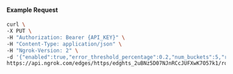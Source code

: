 <!-- Code generated for API Clients. DO NOT EDIT. -->

#### Example Request

```bash
curl \
-X PUT \
-H "Authorization: Bearer {API_KEY}" \
-H "Content-Type: application/json" \
-H "Ngrok-Version: 2" \
-d '{"enabled":true,"error_threshold_percentage":0.2,"num_buckets":5,"rolling_window":300,"tripped_duration":120,"volume_threshold":20}' \
https://api.ngrok.com/edges/https/edghts_2uBNz5D07NJnRCcJUFXwK7O57k1/routes/edghtsrt_2uBNz50vi37MjDpSNigjnkmNG0H/circuit_breaker
```
